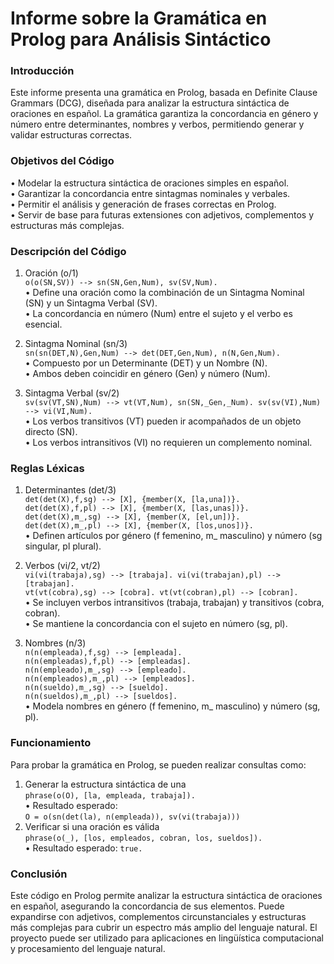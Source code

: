 # Informe sobre la Gramática en Prolog para Análisis Sintáctico
### Introducción

Este informe presenta una gramática en Prolog, basada en Definite Clause Grammars (DCG), diseñada para analizar la estructura sintáctica de oraciones en español. La gramática garantiza la concordancia en género y número entre determinantes, nombres y verbos, permitiendo generar y validar estructuras correctas.

### Objetivos del Código

•	Modelar la estructura sintáctica de oraciones simples en español.<br>
•	Garantizar la concordancia entre sintagmas nominales y verbales.<br>
•	Permitir el análisis y generación de frases correctas en Prolog.<br>
•	Servir de base para futuras extensiones con adjetivos, complementos y estructuras más complejas.<br>

### Descripción del Código

1. Oración (o/1)<br>
`o(o(SN,SV)) --> sn(SN,Gen,Num), sv(SV,Num).`<br>
•	Define una oración como la combinación de un Sintagma Nominal (SN) y un Sintagma Verbal (SV).<br>
•	La concordancia en número (Num) entre el sujeto y el verbo es esencial.<br>

2. Sintagma Nominal (sn/3)<br>
`sn(sn(DET,N),Gen,Num) --> det(DET,Gen,Num), n(N,Gen,Num).`<br>
•	Compuesto por un Determinante (DET) y un Nombre (N).<br>
•	Ambos deben coincidir en género (Gen) y número (Num).<br>

3. Sintagma Verbal (sv/2)<br>
`sv(sv(VT,SN),Num) --> vt(VT,Num), sn(SN,_Gen,_Num). sv(sv(VI),Num) --> vi(VI,Num).` <br>
•	Los verbos transitivos (VT) pueden ir acompañados de un objeto directo (SN).<br>
•	Los verbos intransitivos (VI) no requieren un complemento nominal.<br>

### Reglas Léxicas<br>
1. Determinantes (det/3)<br>
`det(det(X),f,sg) --> [X], {member(X, [la,una])}.`<br>
`det(det(X),f,pl) --> [X], {member(X, [las,unas])}.` <br>
`det(det(X),m_,sg) --> [X], {member(X, [el,un])}.`<br>
`det(det(X),m_,pl) --> [X], {member(X, [los,unos])}.` <br>
•	Definen artículos por género (f femenino, m_ masculino) y número (sg singular, pl plural).<br>

2. Verbos (vi/2, vt/2)<br>
`vi(vi(trabaja),sg) --> [trabaja]. vi(vi(trabajan),pl) --> [trabajan].` <br>
`vt(vt(cobra),sg) --> [cobra]. vt(vt(cobran),pl) --> [cobran].`<br>
•	Se incluyen verbos intransitivos (trabaja, trabajan) y transitivos (cobra, cobran).<br>
•	Se mantiene la concordancia con el sujeto en número (sg, pl).<br>

3. Nombres (n/3)<br>
`n(n(empleada),f,sg) --> [empleada].` <br>
`n(n(empleadas),f,pl) --> [empleadas].` <br>
`n(n(empleado),m_,sg) --> [empleado].` <br>
`n(n(empleados),m_,pl) --> [empleados].` <br>
`n(n(sueldo),m_,sg) --> [sueldo].` <br>
`n(n(sueldos),m_,pl) --> [sueldos].` <br>
•	Modela nombres en género (f femenino, m_ masculino) y número (sg, pl).<br>

### Funcionamiento
Para probar la gramática en Prolog, se pueden realizar consultas como:<br>

1. Generar la estructura sintáctica de una <br>
`phrase(o(O), [la, empleada, trabaja]).`<br>
•	Resultado esperado:<br>
`O = o(sn(det(la), n(empleada)), sv(vi(trabaja)))`<br>
2. Verificar si una oración es válida<br>
`phrase(o(_), [los, empleados, cobran, los, sueldos]).`<br>
•	Resultado esperado: `true.`<br>

### Conclusión<br>
Este código en Prolog permite analizar la estructura sintáctica de oraciones en español, asegurando la concordancia de sus elementos. Puede expandirse con adjetivos, complementos circunstanciales y estructuras más complejas para cubrir un espectro más amplio del lenguaje natural.
El proyecto puede ser utilizado para aplicaciones en lingüística computacional y procesamiento del lenguaje natural.
